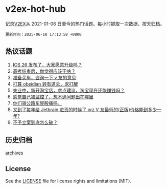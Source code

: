 # v2ex-hot-hub

 记录[V2EX](https://www.v2ex.com/)从 2021-01-06 日至今的热门话题。每小时抓取一次数据，按天[归档](archives)。

`更新时间：2025-06-10 17:13:58 +0800`

## 热议话题

1. [IOS 26 发布了，大家愿意升级吗？](https://www.v2ex.com/t/1137504)
1. [高考结束后，你觉得应该干啥？](https://www.v2ex.com/t/1137509)
1. [准备买车，咨询一下 v 友的意见](https://www.v2ex.com/t/1137520)
1. [打算 obsidian 转有道云，求打醒](https://www.v2ex.com/t/1137508)
1. [失业中，新开淘宝店，求点建议，淘宝现在还能赚钱吗？](https://www.v2ex.com/t/1137533)
1. [感觉自己被监控了，想不通问题出在哪里](https://www.v2ex.com/t/1137430)
1. [你们骑公路车屁股痛吗。](https://www.v2ex.com/t/1137536)
1. [又到了每年给 Jetbrain 进贡的时候了 orz V 友最低的(正版)价格能到多少一年?](https://www.v2ex.com/t/1137546)
1. [不予立案到底怎么破？](https://www.v2ex.com/t/1137589)

## 历史归档

[archives](archives)

## License

See the [LICENSE](LICENSE) file for license rights and limitations (MIT).
